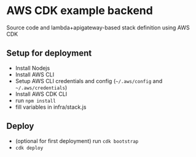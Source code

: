 #  AWS CDK example backend 

Source code and lambda+apigateway-based stack definition using AWS CDK

## Setup for deployment

- Install Nodejs
- Install AWS CLI
- Setup AWS CLI credentials and config (`~/.aws/config` and `~/.aws/credentials`)
- Install AWS CDK CLI
- run `npm install` 
- fill variables in infra/stack.js

## Deploy
- (optional for  first deployment) run `cdk bootstrap`
- `cdk deploy`

